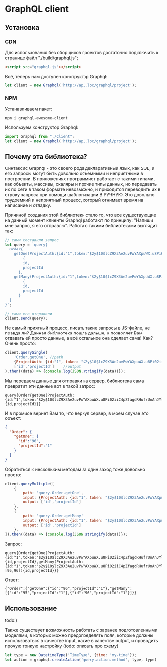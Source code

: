 # GraphQL client
## Установка
### CDN
Для использования без сборщиков проектов достаточно подключить к странице файл "./build/graphql.js";
```html
<script src="graphql.js"></script>
```

Всё, теперь нам доступен конструктор Graphql:
```js
let client = new Graphql('http://api.loc/graphql/project');
```

### NPM
Устанавливаем пакет:
```
npm i graphql-awesome-client
```

Используем конструктор Graphql:
```ts
import Graphql from "./Client";
let client = new Graphql('http://api.loc/graphql/project');
```

## Почему эта библиотека?
Синтаксис Graphql - это своего рода декларативный язык, как SQL, и его запросы могут быть довольно объемными и неприятными
в построении. 
В приложениях программист работает с такими типами, как объекты, массивы, скаляры и прочие типы данных, но передавать их
по сети в таком формате невозможно, и приходится переводить их в строку запроса при помощи шаблонизации В РУЧНУЮ. Это
довольно трудоемкий и неприятный процесс, который отнимает время на написание и отладку.

Причиной создания этой библиотеки стало то, что все существующие на данный момент клиенты Graphql работают по принципу:
"Напиши мне запрос, я его отправлю". Работа с такими библиотеками выглядит так:
```js
// сами составили запрос
let query = `query{
  Order{
    getOne(ProjectAuth:{id:"1",token:"$2y$10$lcZ9X3Ae2uvPwYAXpuWX.u8Pi02iiC4pZfagdRHufrUnAnJYlj19q"},orderId:96)
    	{
        id,
        projectId
      },
    getMany(ProjectAuth:{id:"1",token:"$2y$10$lcZ9X3Ae2uvPwYAXpuWX.u8Pi02iiC4pZfagdRHufrUnAnJYlj19q"},orderIds:[96])
    	{
        id,
        projectId
      }
  }
}`; 

// сами его отправили
client.send(query);
```
Не самый приятный процесс, писать такие запросы в JS-файле, не правда ли?
Данная библиотека пошла дальше, и позволяет Вам отдавать ей просто данные, а всё остальное она сделает сама!
Как? Очень просто:
```js
client.querySingle(
    'Order.getOne', //path
    {ProjectAuth: {id:"1", token: "$2y$10$lcZ9X3Ae2uvPwYAXpuWX.u8Pi02iiC4pZfagdRHufrUnAnJYlj19q"}, orderId: 96}, //input
    ['id','projectId']    //output
).then((data) => {console.log(JSON.stringify(data))});
```
Мы передаем данные для отправки на сервер, библиотека сама превратит эти данные вот в такой запрос:
```
query{Order{getOne(ProjectAuth:{id:"1",token:"$2y$10$lcZ9X3Ae2uvPwYAXpuWX.u8Pi02iiC4pZfagdRHufrUnAnJYlj19q"},orderId:96){id,projectId}}}
```
И в промисе вернет Вам то, что вернул сервер, в моем случае это объект:
```json
{
  "Order": {
    "getOne": {
      "id":"96",
      "projectId":"1"
    }
  }
}
```

Обратиться к нескольким методам за один заход тоже довольно просто:
```js
client.queryMultiple([
    {
        path: 'query.Order.getOne',
        input: {ProjectAuth: {id:"1", token: "$2y$10$lcZ9X3Ae2uvPwYAXpuWX.u8Pi02iiC4pZfagdRHufrUnAnJYlj19q"}, orderId: 96},
        output: ['id','projectId']
    },
    {
        path: 'query.Order.getMany',
        input: {ProjectAuth: {id:"1", token: "$2y$10$lcZ9X3Ae2uvPwYAXpuWX.u8Pi02iiC4pZfagdRHufrUnAnJYlj19q"}, orderIds: [95,96]},
        output: ['id','projectId']
    },
]).then((data) => {console.log(JSON.stringify(data))});
```
Запрос:
```
query{Order{getOne(ProjectAuth:{id:"1",token:"$2y$10$lcZ9X3Ae2uvPwYAXpuWX.u8Pi02iiC4pZfagdRHufrUnAnJYlj19q"},orderId:96){id,projectId},getMany(ProjectAuth:{id:"1",token:"$2y$10$lcZ9X3Ae2uvPwYAXpuWX.u8Pi02iiC4pZfagdRHufrUnAnJYlj19q"},orderIds:[95,96]){id,projectId}}}
```
Ответ:
```
{"Order":{"getOne":{"id":"96","projectId":"1"},"getMany":[{"id":"95","projectId":"1"},{"id":"96","projectId":"1"}]}}
```

## Использование
todo:)

Также существует возможность работать с заранее подготовленными моделями, в которых можно предопределять поля, которые
должны использоваться в качестве input, какие в качестве output, и проводить прочую тонкую настройку
(todo: описать про схему)
```js
let type = new DatetimeType('TimeType', {time: 'my-time'});
let action = graphql.createAction('query.action.method', type, type)
```
